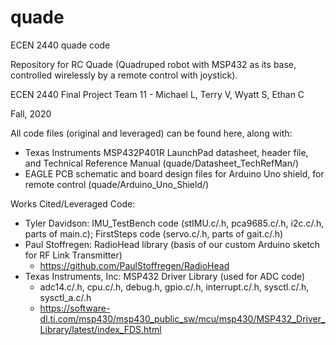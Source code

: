 # quade
ECEN 2440 quade code

Repository for RC Quade (Quadruped robot with MSP432 as its base, controlled wirelessly by a remote control with joystick).

ECEN 2440 Final Project Team 11 - Michael L, Terry V, Wyatt S, Ethan C

Fall, 2020

All code files (original and leveraged) can be found here, along with:
  - Texas Instruments MSP432P401R LaunchPad datasheet, header file, and Technical Reference Manual (quade/Datasheet_TechRefMan/)
  - EAGLE PCB schematic and board design files for Arduino Uno shield, for remote control (quade/Arduino_Uno_Shield/)

Works Cited/Leveraged Code:
  - Tyler Davidson: IMU_TestBench code (stIMU.c/.h, pca9685.c/.h, i2c.c/.h, parts of main.c); FirstSteps code (servo.c/.h, parts of gait.c/.h)
  - Paul Stoffregen: RadioHead library (basis of our custom Arduino sketch for RF Link Transmitter)
    - https://github.com/PaulStoffregen/RadioHead
  - Texas Instruments, Inc: MSP432 Driver Library (used for ADC code)
    - adc14.c/.h, cpu.c/.h, debug.h, gpio.c/.h, interrupt.c/.h, sysctl.c/.h, sysctl_a.c/.h
    - https://software-dl.ti.com/msp430/msp430_public_sw/mcu/msp430/MSP432_Driver_Library/latest/index_FDS.html
